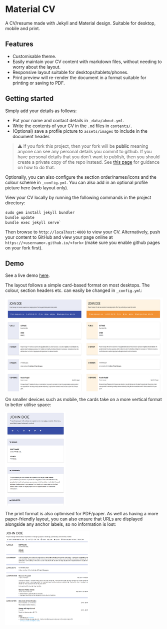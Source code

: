 # Material CV

A CV/resume made with Jekyll and Material design. Suitable for desktop, mobile and
print.

## Features

* Customisable theme.
* Easily maintain your CV content with markdown files, without needing to worry about
  the layout.
* Responsive layout suitable for desktops/tablets/phones.
* Print preview will re-render the document in a format suitable for printing or saving
  to PDF.

## Getting started

Simply add your details as follows:

* Put your name and contact details in `_data/about.yml`.
* Write the contents of your CV in the `.md` files in `contents/`.
* (Optional) save a profile picture to `assets/images` to include in the document
  header.

> :warning: If you fork this project, then your fork will be **public** meaning anyone
> can see any personal details you commit to github. If you have personal details that
> you don't want to publish, then you should create a private copy of the repo instead.
> See [this page](https://gist.github.com/0xjac/85097472043b697ab57ba1b1c7530274) for
> guidance on how to do that.

Optionally, you can also configure the section order/names/icons and the colour scheme
in `_config.yml`. You can also add in an optional profile picture here (web layout
only).

View your CV locally by running the following commands in the project directory:

```
sudo gem install jekyll bundler
bundle update
bundle exec jekyll serve`
```

Then browse to `http://localhost:4000` to view your CV. Alternatively, push your content
to GitHub and view your page online at `https://<username>.github.io/<fork>` (make sure
you enable github pages on your fork first).

## Demo

See a live demo [here](https://big-o.github.io/materialcv).

The layout follows a simple card-based format on most desktops. The colour, section
headers etc. can easily be changed in `_config.yml`:

<img src="./img/web.png" alt="web" height="300px" />

On smaller devices such as mobile, the cards take on a more vertical format to better
utilise space:

<img src="./img/mobile.png" alt="mobile" height="300px" />

The print format is also optimised for PDF/paper. As well as having a more
paper-friendly layout, you can also ensure that URLs are displayed alongside any anchor
labels, so no information is lost:

<img src="./img/print.png" alt="print" height="300px" />
